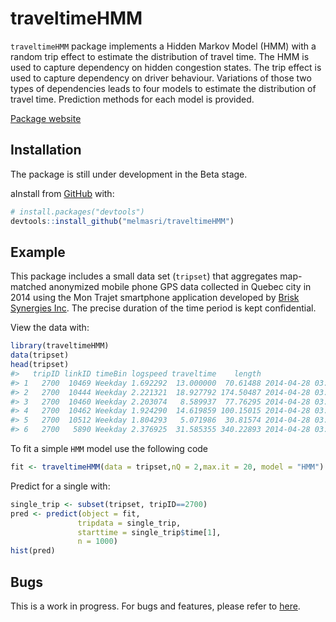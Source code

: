 
# traveltimeHMM

`traveltimeHMM` package implements a Hidden Markov Model (HMM) with a
random trip effect to estimate the distribution of travel time. The HMM
is used to capture dependency on hidden congestion states. The trip
effect is used to capture dependency on driver behaviour. Variations of
those two types of dependencies leads to four models to estimate the
distribution of travel time. Prediction methods for each model is
provided.

[Package website](https://melmasri.github.io/traveltimeHMM/)

## Installation

The package is still under development in the Beta stage.

aInstall from [GitHub](https://github.com/melmasri/traveltimeHMM) with:

``` r
# install.packages("devtools")
devtools::install_github("melmasri/traveltimeHMM")
```

## Example

This package includes a small data set (`tripset`) that aggregates
map-matched anonymized mobile phone GPS data collected in Quebec city in
2014 using the Mon Trajet smartphone application developed by [Brisk
Synergies Inc](https://brisksynergies.com/). The precise duration of the
time period is kept confidential.

View the data with:

``` r
library(traveltimeHMM)
data(tripset)
head(tripset)
#>   tripID linkID timeBin logspeed traveltime    length                time
#> 1   2700  10469 Weekday 1.692292  13.000000  70.61488 2014-04-28 03:07:27
#> 2   2700  10444 Weekday 2.221321  18.927792 174.50487 2014-04-28 03:07:41
#> 3   2700  10460 Weekday 2.203074   8.589937  77.76295 2014-04-28 03:07:58
#> 4   2700  10462 Weekday 1.924290  14.619859 100.15015 2014-04-28 03:08:07
#> 5   2700  10512 Weekday 1.804293   5.071986  30.81574 2014-04-28 03:08:21
#> 6   2700   5890 Weekday 2.376925  31.585355 340.22893 2014-04-28 03:08:26
```

To fit a simple `HMM` model use the following code

``` r
fit <- traveltimeHMM(data = tripset,nQ = 2,max.it = 20, model = "HMM")
```

Predict for a single with:

``` r
single_trip <- subset(tripset, tripID==2700)
pred <- predict(object = fit,
               tripdata = single_trip,
               starttime = single_trip$time[1],
               n = 1000)
hist(pred)
```

## Bugs

This is a work in progress. For bugs and features, please refer to
[here](https://github.com/melmasri/traveltimeHMM/issues).
